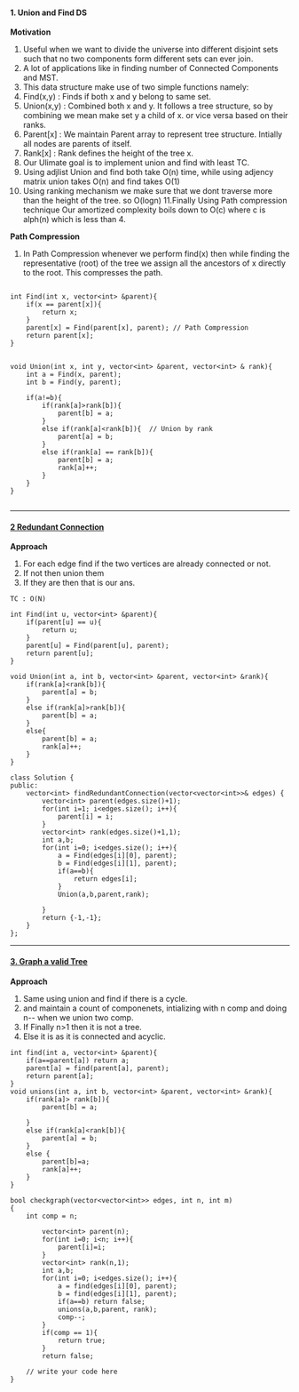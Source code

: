#### 1. Union and Find DS
**Motivation**  
1. Useful when we want to divide the universe into different disjoint sets such that no two components form different sets can ever join.
2. A lot of applications like in finding number of Connected Components and MST.
3. This data structure make use of two simple functions namely:
4. Find(x,y) : Finds if both x and y belong to same set.
5. Union(x,y) : Combined both x and y. It follows a tree structure, so by combining we mean make set y a child of x. or vice versa based on their ranks.
6. Parent[x] : We maintain Parent array to represent tree structure. Intially all nodes are parents of itself.
7. Rank[x] : Rank defines the height of the tree x.
8. Our Ulimate goal is to implement union and find with least TC.
9. Using adjlist Union and find both take O(n) time, while using adjency matrix union takes O(n) and find takes O(1) 
10. Using ranking mechanism we make sure that we dont traverse more than the height of the tree. so O(logn)
11.Finally Using Path compression technique Our amortized complexity boils down to O(c) where c is alph(n) which is less than 4.

**Path Compression**
1. In Path Compression whenever we perform find(x) then while finding the representative (root) of the tree we assign all the ancestors of x directly to the root. This compresses the path.

```

int Find(int x, vector<int> &parent){
    if(x == parent[x]){
        return x;
    }
    parent[x] = Find(parent[x], parent); // Path Compression
    return parent[x];
}


void Union(int x, int y, vector<int> &parent, vector<int> & rank){
    int a = Find(x, parent);
    int b = Find(y, parent);

    if(a!=b){
        if(rank[a]>rank[b]){
            parent[b] = a;
        }
        else if(rank[a]<rank[b]){  // Union by rank
            parent[a] = b;
        }
        else if(rank[a] == rank[b]){
            parent[b] = a; 
            rank[a]++;
        }
    }
}


```

---

#### [2 Redundant Connection](https://leetcode.com/problems/redundant-connection/)
**Approach**  
1. For each edge find if the two vertices are already connected or not.
2. If not then union them
3. If they are then that is our ans.

`TC : O(N)`
```
int Find(int u, vector<int> &parent){
    if(parent[u] == u){
        return u;
    }
    parent[u] = Find(parent[u], parent);
    return parent[u];
}

void Union(int a, int b, vector<int> &parent, vector<int> &rank){
    if(rank[a]<rank[b]){
        parent[a] = b;
    }
    else if(rank[a]>rank[b]){
        parent[b] = a;
    }
    else{
        parent[b] = a;
        rank[a]++;
    }
}

class Solution {
public:
    vector<int> findRedundantConnection(vector<vector<int>>& edges) {
        vector<int> parent(edges.size()+1);
        for(int i=1; i<edges.size(); i++){
            parent[i] = i;
        }
        vector<int> rank(edges.size()+1,1);
        int a,b;
        for(int i=0; i<edges.size(); i++){
            a = Find(edges[i][0], parent);
            b = Find(edges[i][1], parent);
            if(a==b){
                return edges[i];
            }
            Union(a,b,parent,rank);
     
        }
        return {-1,-1};
    }
};
```
---
#### [3. Graph a valid Tree]()
**Approach**
1. Same using union and find if there is a cycle.
2. and maintain a count of componenets, intializing with n comp and doing n-- when we union two comp.
3. If Finally n>1 then it is not a tree.
4. Else it is as it is connected and acyclic.

```
int find(int a, vector<int> &parent){
    if(a==parent[a]) return a;
    parent[a] = find(parent[a], parent);
    return parent[a];
}
void unions(int a, int b, vector<int> &parent, vector<int> &rank){
    if(rank[a]> rank[b]){
        parent[b] = a;

    }
    else if(rank[a]<rank[b]){
        parent[a] = b;
    }
    else {
        parent[b]=a;
        rank[a]++;
    }
}

bool checkgraph(vector<vector<int>> edges, int n, int m)
{
    int comp = n;

        vector<int> parent(n);
        for(int i=0; i<n; i++){
            parent[i]=i;
        }
        vector<int> rank(n,1);
        int a,b;
        for(int i=0; i<edges.size(); i++){
            a = find(edges[i][0], parent);
            b = find(edges[i][1], parent);
            if(a==b) return false;
            unions(a,b,parent, rank);
            comp--;
        }
        if(comp == 1){
            return true;
        }
        return false;
    
    // write your code here
}
```
